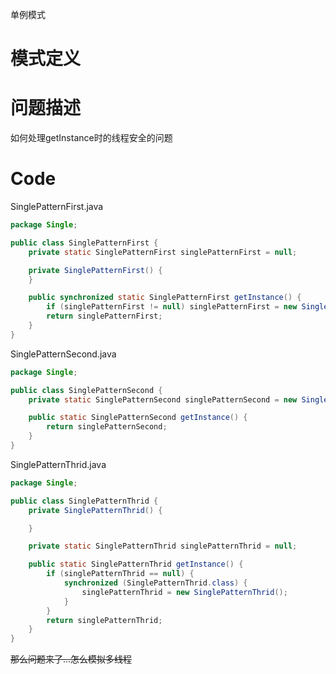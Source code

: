 单例模式

# 模式定义

# 问题描述

如何处理getInstance时的线程安全的问题

# Code

SinglePatternFirst.java
```java
package Single;

public class SinglePatternFirst {
    private static SinglePatternFirst singlePatternFirst = null;

    private SinglePatternFirst() {
    }

    public synchronized static SinglePatternFirst getInstance() {
        if (singlePatternFirst != null) singlePatternFirst = new SinglePatternFirst();
        return singlePatternFirst;
    }
}
```

SinglePatternSecond.java
```java
package Single;

public class SinglePatternSecond {
    private static SinglePatternSecond singlePatternSecond = new SinglePatternSecond();

    public static SinglePatternSecond getInstance() {
        return singlePatternSecond;
    }
}
```

SinglePatternThrid.java
```java
package Single;

public class SinglePatternThrid {
    private SinglePatternThrid() {

    }

    private static SinglePatternThrid singlePatternThrid = null;

    public static SinglePatternThrid getInstance() {
        if (singlePatternThrid == null) {
            synchronized (SinglePatternThrid.class) {
                singlePatternThrid = new SinglePatternThrid();
            }
        }
        return singlePatternThrid;
    }
}
```

~~那么问题来了...怎么模拟多线程~~